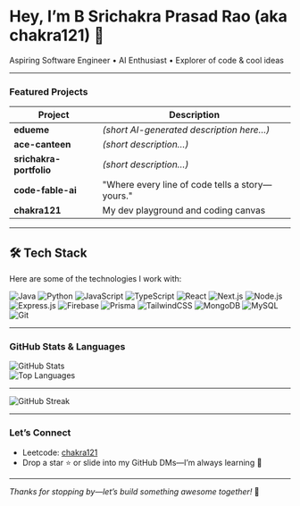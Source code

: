 # Hey, I’m B Srichakra Prasad Rao (aka **chakra121**) 👋

Aspiring Software Engineer • AI Enthusiast • Explorer of code & cool ideas

---

###  Featured Projects

| Project | Description |
|--------|-------------|
| **edueme** | *(short AI-generated description here…)* |
| **ace-canteen** | *(short description…)* |
| **srichakra-portfolio** | *(short description…)* |
| **code-fable-ai** | "Where every line of code tells a story—yours." |
| **chakra121** | My dev playground and coding canvas |

---
## 🛠️ Tech Stack

Here are some of the technologies I work with:

![Java](https://img.shields.io/badge/Java-ED8B00?style=for-the-badge&logo=openjdk&logoColor=white)
![Python](https://img.shields.io/badge/Python-3776AB?style=for-the-badge&logo=python&logoColor=white)
![JavaScript](https://img.shields.io/badge/JavaScript-F7DF1E?style=for-the-badge&logo=javascript&logoColor=black)
![TypeScript](https://img.shields.io/badge/TypeScript-007ACC?style=for-the-badge&logo=typescript&logoColor=white)
![React](https://img.shields.io/badge/React-20232A?style=for-the-badge&logo=react&logoColor=61DAFB)
![Next.js](https://img.shields.io/badge/Next.js-000000?style=for-the-badge&logo=next.js&logoColor=white)
![Node.js](https://img.shields.io/badge/Node.js-43853D?style=for-the-badge&logo=node.js&logoColor=white)
![Express.js](https://img.shields.io/badge/Express.js-404D59?style=for-the-badge)
![Firebase](https://img.shields.io/badge/Firebase-FFCA28?style=for-the-badge&logo=firebase&logoColor=black)
![Prisma](https://img.shields.io/badge/Prisma-2D3748?style=for-the-badge&logo=prisma&logoColor=white)
![TailwindCSS](https://img.shields.io/badge/Tailwind_CSS-38B2AC?style=for-the-badge&logo=tailwind-css&logoColor=white)
![MongoDB](https://img.shields.io/badge/MongoDB-4EA94B?style=for-the-badge&logo=mongodb&logoColor=white)
![MySQL](https://img.shields.io/badge/MySQL-005C84?style=for-the-badge&logo=mysql&logoColor=white)
![Git](https://img.shields.io/badge/Git-F05032?style=for-the-badge&logo=git&logoColor=white)

---

###  GitHub Stats & Languages

![GitHub Stats](https://github-readme-stats.vercel.app/api?username=chakra121&show_icons=true&theme=radical)  
![Top Languages](https://github-readme-stats.vercel.app/api/top-langs/?username=chakra121&layout=compact&theme=radical)

<!--

![Metrics](./github-metrics.svg)
-->
---
![GitHub Streak](https://github-readme-streak-stats-eight.vercel.app?user=chakra121&theme=radical&hide_border=true)

---

### Let’s Connect

- Leetcode: [chakra121](https://leetcode.com/u/chakra121/)  
- Drop a star ⭐ or slide into my GitHub DMs—I’m always learning 💬

---

*Thanks for stopping by—let’s build something awesome together!*  🚀  

